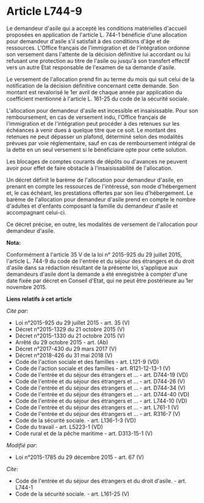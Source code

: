 # Article L744-9

Le demandeur d'asile qui a accepté les conditions matérielles d'accueil proposées en application de l'article L. 744-1
bénéficie d'une allocation pour demandeur d'asile s'il satisfait à des conditions d'âge et de ressources. L'Office français
de l'immigration et de l'intégration ordonne son versement dans l'attente de la décision définitive lui accordant ou lui
refusant une protection au titre de l'asile ou jusqu'à son transfert effectif vers un autre Etat responsable de l'examen de
sa demande d'asile. 

Le versement de l'allocation prend fin au terme du mois qui suit celui de la notification de la décision définitive
concernant cette demande. Son montant est revalorisé le 1er avril de chaque année par application du coefficient mentionné à
l'article L. 161-25 du code de la sécurité sociale. 

L'allocation pour demandeur d'asile est incessible et insaisissable. Pour son remboursement, en cas de versement indu,
l'Office français de l'immigration et de l'intégration peut procéder à des retenues sur les échéances à venir dues à quelque
titre que ce soit. Le montant des retenues ne peut dépasser un plafond, déterminé selon des modalités prévues par voie
réglementaire, sauf en cas de remboursement intégral de la dette en un seul versement si le bénéficiaire opte pour cette
solution. 

Les blocages de comptes courants de dépôts ou d'avances ne peuvent avoir pour effet de faire obstacle à l'insaisissabilité de
l'allocation. 

Un décret définit le barème de l'allocation pour demandeur d'asile, en prenant en compte les ressources de l'intéressé, son
mode d'hébergement et, le cas échéant, les prestations offertes par son lieu d'hébergement. Le barème de l'allocation pour
demandeur d'asile prend en compte le nombre d'adultes et d'enfants composant la famille du demandeur d'asile et accompagnant
celui-ci. 

Ce décret précise, en outre, les modalités de versement de l'allocation pour demandeur d'asile.

**Nota:**

Conformément à l'article 35 V de la loi n° 2015-925 du 29 juillet 2015, l'article L. 744-9 du code de l'entrée et du séjour
des étrangers et du droit d'asile dans sa rédaction résultant de la présente loi, s'applique aux demandeurs d'asile dont la
demande a été enregistrée à compter d'une date fixée par décret en Conseil d'Etat, qui ne peut être postérieure au 1er
novembre 2015.

**Liens relatifs à cet article**

_Cité par_:

  - Loi n°2015-925 du 29 juillet 2015 - art. 35 (V)
  - Décret n°2015-1329 du 21 octobre 2015 (V)
  - Décret n°2015-1330 du 21 octobre 2015 (V)
  - Arrêté du 29 octobre 2015 - art. (Ab)
  - Décret n°2017-430 du 29 mars 2017 (V)
  - Décret n°2018-426 du 31 mai 2018 (V)
  - Code de l'action sociale et des familles - art. L121-9 (VD)
  - Code de l'action sociale et des familles - art. R121-12-13-1 (V)
  - Code de l'entrée et du séjour des étrangers et ... - art. D744-19 (VD)
  - Code de l'entrée et du séjour des étrangers et ... - art. D744-26 (V)
  - Code de l'entrée et du séjour des étrangers et ... - art. D744-34 (V)
  - Code de l'entrée et du séjour des étrangers et ... - art. D744-40 (VD)
  - Code de l'entrée et du séjour des étrangers et ... - art. L744-10 (VD)
  - Code de l'entrée et du séjour des étrangers et ... - art. L761-1 (V)
  - Code de l'entrée et du séjour des étrangers et ... - art. R316-7 (V)
  - Code de la sécurité sociale. - art. L136-1-3 (VD)
  - Code du travail - art. L5223-1 (VD)
  - Code rural et de la pêche maritime - art. D313-15-1 (V)

_Modifié par_:

  - Loi n°2015-1785 du 29 décembre 2015 - art. 67 (V)

_Cite_:

  - Code de l'entrée et du séjour des étrangers et du droit d'asile. - art. L744-1
  - Code de la sécurité sociale. - art. L161-25 (V)
